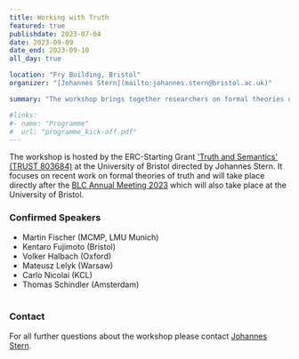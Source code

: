 ```yaml
---
title: Working with Truth
featured: true
publishdate: 2023-07-04
date: 2023-09-09
date_end: 2023-09-10
all_day: true

location: "Fry Building, Bristol"
organizer: "[Johannes Stern](mailto:johannes.stern@bristol.ac.uk)"

summary: "The workshop brings together researchers on formal theories of truth and aims to display recent cutting edge research in this area. "

#links:
#- name: "Programme"
#  url: "programme_kick-off.pdf"
---
```



The workshop is hosted by the ERC-Starting Grant ['Truth and Semantics' (TRUST 803684)](/) at the University of Bristol directed by Johannes Stern. It focuses on recent work on formal theories of truth and will take place directly after the [BLC Annual Meeting 2023](https://people.maths.bris.ac.uk/~mapdw/BLC%202023.htm) which will also take place at the University of Bristol.

### Confirmed Speakers
- Martin Fischer (MCMP, LMU Munich)
- Kentaro Fujimoto (Bristol)
- Volker Halbach (Oxford)
- Mateusz Lelyk (Warsaw)
- Carlo Nicolai (KCL)
- Thomas Schindler (Amsterdam)
<br></br>

### Contact
For all further questions about the workshop please contact [Johannes Stern](mailto:johannes.stern@bristol.ac.uk).
